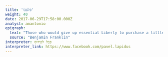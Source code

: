 ```yaml
---
title: 'פלצבו'
weight: 40
date: 2017-06-29T17:58:00.000Z
analyst: amantonio
epigraph:
  text: "Those who would give up essential Liberty to purchase a little temporary safety, deserve neither Liberty nor Safety."
  source: "Benjamin Franklin"
interpreter: פבל לפידוס
interpreter_link: https://www.facebook.com/pavel.lapidus
---
```

